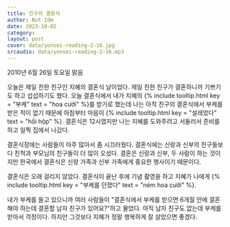 ```yaml
---
title: 친구의 결혼식
author: Nvt Idm
date: 2023-10-02
category: 
layout: post
cover: data/yonsei-reading-2-16.jpg
srcaudio: data/yonsei-reading-2-16.mp3
---
```


2010년 6월 26일 토요일 맑음

오늘은 제일 친한 친구인 지혜의 결혼식 날이었다. 
제일 친한 친구가 결혼하니까 기쁘기도 하고 섭섭하기도 했다. 
오늘 결혼식에서 내가 지혜의 {% include tooltip.html key = "부케" text = "hoa cưới" %}를 받기로 했는데 나는 아직 친구의 결혼식에서 부케를 받은 적이 없기 때문에 아침부터 마음이 {% include tooltip.html key = "설레었다" text = "hồi hộp" %}. 
결혼식은 12시였지만 나는 지혜를 도와주려고 서둘러서 준비를 하고 일찍 집에서 나갔다.

결혼식장에는 사람들이 아주 많아서 좀 시끄러웠다. 
결혼식에는 신랑과 신부의 친구들보다 친척과 부모님의 친구들이 더 많이 오셨다. 
결혼은 신랑과 신부, 두 사람이 하는 것이지만 한국에서 결혼식은 신랑 가족과 신부 가족에게 중요한 행사이기 때문이다.

결혼식은 오래 걸리지 않았다. 
결혼식이 끝난 후에 기념 촬영을 하고 지혜가 나에게 {% include tooltip.html key = "부케를 던졌다" text = "ném hoa cưới" %}.

내가 부케를 들고 있으니까 여러 사람들이 "결혼식에서 부케를 받으면 6개월 안에 결혼해야 하는데 결혼할 남자 친구가 있어요?"하고 물었다. 
아직 남자 친구도 없는데 부케를 받아서 걱정이다. 
하지만 그것보다 지혜가 정말 행복하게 잘 살았으면 좋겠다.